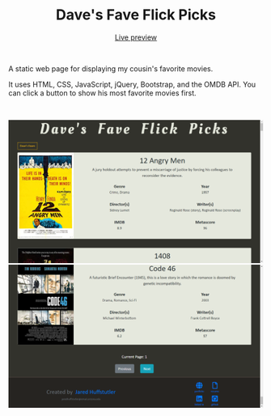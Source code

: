 <h1 align="center">Dave's Fave Flick Picks</h1>
<p align="center">
  <a href="https://obsessive-coder.github.io/Daves-Fave-Flick-Picks/">Live preview</a>
</p>
<br>
<p>
  A static web page for displaying my cousin's favorite movies.
</p>
<p>
  It uses HTML, CSS, JavaScript, jQuery, Bootstrap, and the OMDB API. You can click a button to show his most favorite movies first.
</p>
<br>
<p align="center">
  <img src="https://github.com/Obsessive-Coder/Daves-Fave-Flick-Picks/blob/master/assets/images/screenshots/top.png?raw=true" width="550">

  <img src="https://github.com/Obsessive-Coder/Daves-Fave-Flick-Picks/blob/master/assets/images/screenshots/footer.png?raw=true" width="550">
</p>